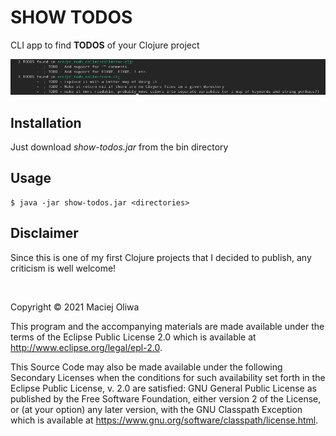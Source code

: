 # SHOW TODOS

CLI app to find **TODOS** of your Clojure project

![Example output](scr1.png "Example output")

## Installation
Just download *show-todos.jar* from the bin directory

## Usage

    $ java -jar show-todos.jar <directories>

## Disclaimer
Since this is one of my first Clojure projects that I decided to publish, any
criticism is well welcome!

<br>

Copyright © 2021 Maciej Oliwa

This program and the accompanying materials are made available under the
terms of the Eclipse Public License 2.0 which is available at
http://www.eclipse.org/legal/epl-2.0.

This Source Code may also be made available under the following Secondary
Licenses when the conditions for such availability set forth in the Eclipse
Public License, v. 2.0 are satisfied: GNU General Public License as published by
the Free Software Foundation, either version 2 of the License, or (at your
option) any later version, with the GNU Classpath Exception which is available
at https://www.gnu.org/software/classpath/license.html.
